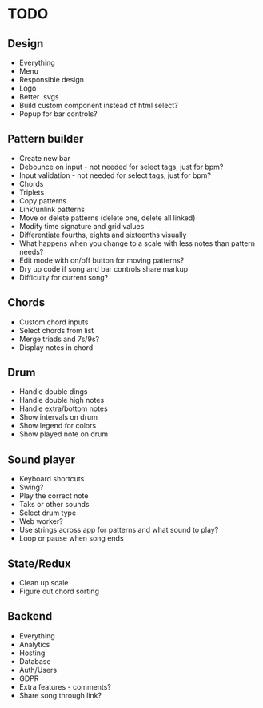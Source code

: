 # TODO

## Design

* Everything
* Menu
* Responsible design
* Logo
* Better .svgs
* Build custom component instead of html select?
* Popup for bar controls?

## Pattern builder

* Create new bar
* Debounce on input - not needed for select tags, just for bpm?
* Input validation - not needed for select tags, just for bpm?
* Chords
* Triplets
* Copy patterns
* Link/unlink patterns
* Move or delete patterns (delete one, delete all linked)
* Modify time signature and grid values
* Differentiate fourths, eights and sixteenths visually
* What happens when you change to a scale with less notes than pattern needs?
* Edit mode with on/off button for moving patterns?
* Dry up code if song and bar controls share markup
* Difficulty for current song?

## Chords

* Custom chord inputs
* Select chords from list
* Merge triads and 7s/9s?
* Display notes in chord

## Drum

* Handle double dings
* Handle double high notes
* Handle extra/bottom notes
* Show intervals on drum
* Show legend for colors
* Show played note on drum

## Sound player

* Keyboard shortcuts
* Swing?
* Play the correct note
* Taks or other sounds
* Select drum type
* Web worker?
* Use strings across app for patterns and what sound to play?
* Loop or pause when song ends

## State/Redux

* Clean up scale
* Figure out chord sorting

## Backend

* Everything
* Analytics
* Hosting
* Database
* Auth/Users
* GDPR
* Extra features - comments?
* Share song through link?
